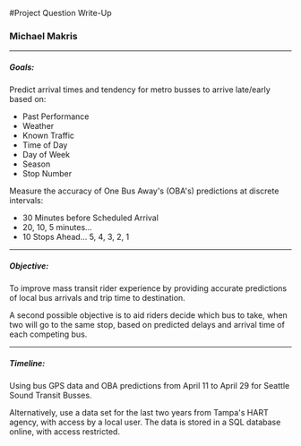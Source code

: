 #Project Question Write-Up
### Michael Makris

---
##### Goals:
Predict arrival times and tendency for metro busses to arrive late/early based on:

* Past Performance
* Weather
* Known Traffic
* Time of Day
* Day of Week
* Season
* Stop Number

Measure the accuracy of One Bus Away's (OBA's) predictions at discrete intervals:

* 30 Minutes before Scheduled Arrival
* 20, 10, 5 minutes…
* 10 Stops Ahead… 5, 4, 3, 2, 1

---
##### Objective:
To improve mass transit rider experience by providing accurate predictions of local bus arrivals and trip time to destination.

A second possible objective is to aid riders decide which bus to take, when two will go to the same stop, based on predicted delays and arrival time of each competing bus.

---
##### Timeline:
Using bus GPS data and OBA predictions from April 11 to April 29 for Seattle Sound Transit Busses.

Alternatively, use a data set for the last two years from Tampa's HART agency, with access by a local user. The data is stored in a SQL database online, with access restricted.


